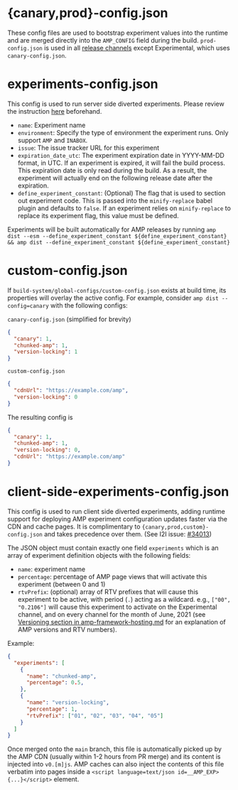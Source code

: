 # {canary,prod}-config.json

These config files are used to bootstrap experiment values into the runtime and are merged directly into the `AMP_CONFIG` field during the build. `prod-config.json` is used in all [release channels](../../docs/release-schedule.md#release-channels) except Experimental, which uses `canary-config.json`.

# experiments-config.json

This config is used to run server side diverted experiments. Please review the instruction [here](../../docs/running-server-side-experiment.md) beforehand.

-   `name`: Experiment name
-   `environment`: Specify the type of environment the experiment runs. Only support `AMP` and `INABOX`.
-   `issue`: The issue tracker URL for this experiment
-   `expiration_date_utc`: The experiment expiration date in YYYY-MM-DD format, in UTC. If an experiment is expired, it will fail the build process. This expiration date is only read during the build. As a result, the experiment will actually end on the following release date after the expiration.
-   `define_experiment_constant`: (Optional) The flag that is used to section out experiment code. This is passed into the `minify-replace` babel plugin and defaults to `false`. If an experiment relies on `minify-replace` to replace its experiment flag, this value must be defined.

Experiments will be built automatically for AMP releases by running `amp dist --esm --define_experiment_constant ${define_experiment_constant} && amp dist --define_experiment_constant ${define_experiment_constant}`

# custom-config.json

If `build-system/global-configs/custom-config.json` exists at build time, its properties will overlay the active config. For example, consider `amp dist --config=canary` with the following configs:

`canary-config.json` (simplified for brevity)

```json
{
  "canary": 1,
  "chunked-amp": 1,
  "version-locking": 1
}
```

`custom-config.json`

```json
{
  "cdnUrl": "https://example.com/amp",
  "version-locking": 0
}
```

The resulting config is

```json
{
  "canary": 1,
  "chunked-amp": 1,
  "version-locking": 0,
  "cdnUrl": "https://example.com/amp"
}
```

# client-side-experiments-config.json

This config is used to run client side diverted experiments, adding runtime support for deploying AMP experiment configuration updates faster via the CDN and cache pages. It is complimentary to `{canary,prod,custom}-config.json` and takes precedence over them. (See I2I issue: [#34013](https://github.com/ampproject/amphtml/issues/34013))

The JSON object must contain exactly one field `experiments` which is an array of experiment definition objects with the following fields:

-   `name`: experiment name
-   `percentage`: percentage of AMP page views that will activate this experiment (between 0 and 1)
-   `rtvPrefix`: (optional) array of RTV prefixes that will cause this experiment to be active, with period (`.`) acting as a wildcard. e.g., `["00", "0.2106"]` will cause this experiment to activate on the Experimental channel, and on every channel for the month of June, 2021 (see [Versioning section in amp-framework-hosting.md](../../docs/spec/amp-framework-hosting.md#versioning) for an explanation of AMP versions and RTV numbers).

Example:

```json
{
  "experiments": [
    {
      "name": "chunked-amp",
      "percentage": 0.5,
    },
    {
      "name": "version-locking",
      "percentage": 1,
      "rtvPrefix": ["01", "02", "03", "04", "05"]
    }
  ]
}
```

Once merged onto the `main` branch, this file is automatically picked up by the AMP CDN (usually within 1-2 hours from PR merge) and its content is injected into `v0.[m]js`. AMP caches can also inject the contents of this file verbatim into pages inside a `<script language=text/json id=__AMP_EXP>{...}</script>` element.
